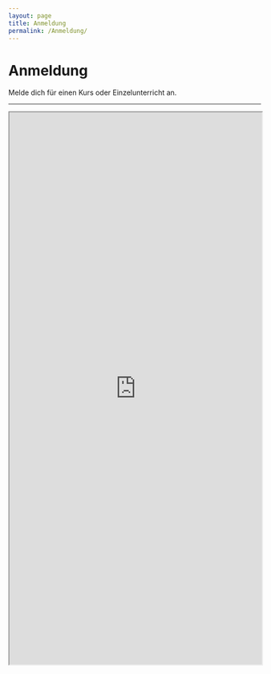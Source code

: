 ```yaml
---
layout: page
title: Anmeldung
permalink: /Anmeldung/
---
```


<h1>Anmeldung</h1>
<p>Melde dich für einen Kurs oder Einzelunterricht an.</p>
<hr>

<p style="text-align:center">
    <iframe src="https://docs.google.com/forms/d/e/1FAIpQLScIDHXOEUl43gN0aeH5KoTZGWqk2fBjVwaWhEnHynQaih3AfQ/viewform?embedded=true" title="Anmeldung" scrolling="no" width="100%" height="1100">Wird geladen…</iframe>
</p>
